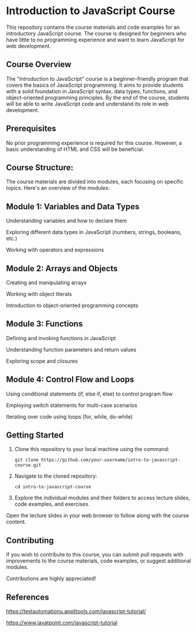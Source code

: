 # Introduction to JavaScript Course

This repository contains the course materials and code examples for an introductory JavaScript course. The course is designed for beginners who have little to no programming experience and want to learn JavaScript for web development.

## Course Overview

The "Introduction to JavaScript" course is a beginner-friendly program that covers the basics of JavaScript programming. It aims to provide students with a solid foundation in JavaScript syntax, data types, functions, and object-oriented programming principles. By the end of the course, students will be able to write JavaScript code and understand its role in web development.

## Prerequisites

No prior programming experience is required for this course. However, a basic understanding of HTML and CSS will be beneficial.

## Course Structure:

The course materials are divided into modules, each focusing on specific topics. Here's an overview of the modules:

## Module 1: Variables and Data Types

Understanding variables and how to declare them

Exploring different data types in JavaScript (numbers, strings, booleans, etc.)

Working with operators and expressions

## Module 2: Arrays and Objects

Creating and manipulating arrays

Working with object literals

Introduction to object-oriented programming concepts

## Module 3: Functions

Defining and invoking functions in JavaScript

Understanding function parameters and return values

Exploring scope and closures

## Module 4: Control Flow and Loops

Using conditional statements (if, else if, else) to control program flow

Employing switch statements for multi-case scenarios

Iterating over code using loops (for, while, do-while)

## Getting Started

1. Clone this repository to your local machine using the command:
   
       git clone https://github.com/your-username/intro-to-javascript-course.git

2. Navigate to the cloned repository:

       cd intro-to-javascript-course

3. Explore the individual modules and their folders to access lecture slides, code examples, and exercises.

Open the lecture slides in your web browser to follow along with the course content.

## Contributing

If you wish to contribute to this course, you can submit pull requests with improvements to the course materials, code examples, or suggest additional modules. 

Contributions are highly appreciated!

## References

https://testautomationu.applitools.com/javascript-tutorial/

https://www.javatpoint.com/javascript-tutorial

